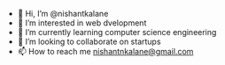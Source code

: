 - 👋 Hi, I’m @nishantkalane
- 👀 I’m interested in web dvelopment 
- 🌱 I’m currently learning computer science engineering 
- 💞️ I’m looking to collaborate on startups 
- 📫 How to reach me nishantnkalane@gmail.com 

<!---
nishantkalane/nishantkalane is a ✨ special ✨ repository because its `README.md` (this file) appears on your GitHub profile.
You can click the Preview link to take a look at your changes.
--->
